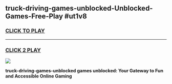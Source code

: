 
## truck-driving-games-unblocked-Unblocked-Games-Free-Play #ut1v8
<h3>
<a href="https://us.freeplayer.one?title=truck-driving-games-unblocked&ref=9M">CLICK TO PLAY</a></h3>
<hr>

<h3>
<a href="https://us.freeplayer.one?title=truck-driving-games-unblocked&ref=9M">CLICK 2 PLAY</a>
  
</h3>

<a href="https://us.freeplayer.one?title=truck-driving-games-unblocked&ref=9M"><img src="https://clearcache.store/games.png"></a>


**truck-driving-games-unblocked games unblocked: Your Gateway to Fun and Accessible Online Gaming**
